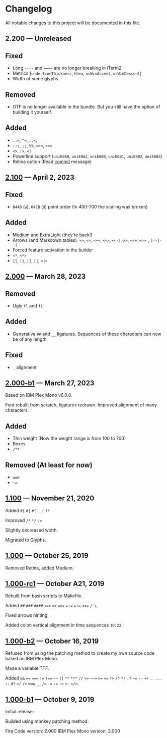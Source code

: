 # Changelog
All notable changes to this project will be documented in this file.

## 2.200 — Unreleased

## Fixed

* Long `----` and `====` are no longer breaking in iTerm2
* Metrics (`underlineThickness`, `hhea`, `usWinAscent`, `usWinDescent`)
* Width of some glyphs

## Removed

* OTF is no longer available in the bundle. But you still have the option of building it yourself.

## Added

* `..=`, `^=`, `..<`,
* `:::`, `;;`, `%%`, `>>>`, `<<<`
* `<>`, `|>`, `<|`
* Powerline support (`uniE0A0`, `uniE0A2`, `uniE0B0`, `uniE0B1`, `uniE0B2`, `uniE0B3`)
* Retina option (Read [commit](https://github.com/mishamyrt/Lilex/commit/fe983370a278eca78a27434f2ddbf75e8505e8ed) message)

## [2.100] — April 2, 2023

## Fixed

* `044B` (`ы`), `042B` (`Ы`) point order (In 400-700 the scaling was broken)

## Added

* Medium and ExtraLight (they're back!)
* Arrows (and Markdown tables). `~>`, `<~`, `<~~`, `<~>`, `<<-|->>`, `<<=|=>> `, `|--|--|`
* Forced feature activation in the builder
* `<*`, `<*>`
* `{|`, `|}`, `|]`, `[|`, `<|>`

## [2.000] — March 28, 2023

## Removed

* Ugly `fl` and `fi`

## Added

* Generative `##` and `__` ligatures. Sequences of these characters can now be of any length

## Fixed

* `_` alignment

## [2.000-b1] — March 27, 2023

Based on IBM Plex Mono v6.0.0.

Font rebuilt from scratch, ligatures redrawn. Improved alignment of many characters.

## Added

* Thin weight (Now the weight range is from 100 to 700)
* Boxes
* `/**`

## Removed (At least for now)

* `www`
* `~=`

## [1.100] — November 21, 2020

Added `#{` `#[` `#(` `__(` `!!`

Improved `/*` `*/` `:=`

Slightly decreased width.

Migrated to Glyphs.

## [1.000] — October 25, 2019

Removed Retina, added Medium.

## [1.000-rc1] — October A21, 2019

Rebuilt from bash scripts to Makefile.

Added `##` `###` `####` `<=>` `>>` `=>>` `=:=` `=!=` `<<=` `/~\`.

Fixed arrows hinting.

Added colon vertical alignment in time sequences `10:22`.

## [1.000-b2] — October 16, 2019

Refused from using the patching method to create my own source code based on IBM Plex Mono.

Made a variable TTF.

Added `&&` `==` `===` `!=` `!==` `~~` `||` `**` `***` `//` `=>` `~~>` `>=` `<=` `*>` `/*` `*/` `.?` `~=` `--` `++` `..` `...` `::` `#!` `</` `/>` `www` `__` `/=` `.=` `:=` `->` `<-` `</>`.

## [1.000-b1] — October 9, 2019

Initial release:

Builded using monkey patching method.

Fira Code version: 2.000
IBM Plex Mono version: 3.000

[1.000-b1]: https://github.com/mishamyrt/Lilex/releases/tag/1.000-beta

[1.000-b2]: https://github.com/mishamyrt/Lilex/releases/tag/1.000-beta2

[1.000-rc1]: https://github.com/mishamyrt/Lilex/releases/tag/1.000-rc1

[1.000]: https://github.com/mishamyrt/Lilex/releases/tag/1.000

[1.100]: https://github.com/mishamyrt/Lilex/releases/tag/1.100

[2.000-b1]: https://github.com/mishamyrt/Lilex/releases/tag/2.000-b1

[2.000]: https://github.com/mishamyrt/Lilex/releases/tag/2.000

[2.100]: https://github.com/mishamyrt/Lilex/releases/tag/2.100
